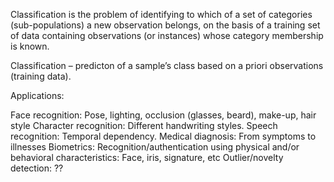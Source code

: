 Classification is the problem of identifying to which of a set of categories (sub-populations) a new observation belongs, on the basis of a training set of data containing observations (or instances) whose category membership is known.

Classification – predicton of a sample’s class based on a priori observations (training data).

Applications:

Face recognition: Pose, lighting, occlusion (glasses, beard), make-up, hair style Character recognition: Different handwriting styles. Speech recognition: Temporal dependency. Medical diagnosis: From symptoms to illnesses Biometrics: Recognition/authentication using physical and/or behavioral characteristics: Face, iris, signature, etc Outlier/novelty detection: ??
